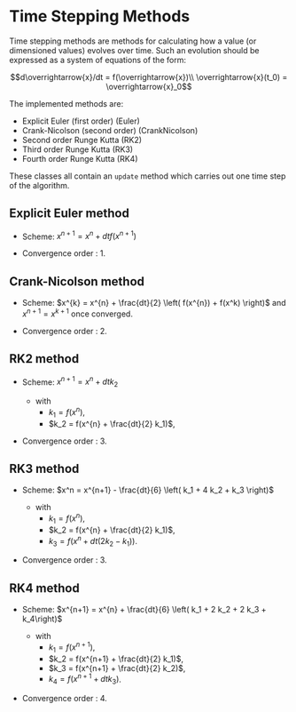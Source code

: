 # Time Stepping Methods

Time stepping methods are methods for calculating how a value (or dimensioned values) evolves over time. Such an evolution should be expressed as a system of equations of the form:

```math
d\overrightarrow{x}/dt = f(\overrightarrow{x})\\
\overrightarrow{x}(t_0) = \overrightarrow{x}_0
```

The implemented methods are:

- Explicit Euler (first order) (Euler)
- Crank-Nicolson (second order) (CrankNicolson)
- Second order Runge Kutta (RK2)
- Third order Runge Kutta (RK3)
- Fourth order Runge Kutta (RK4)

These classes all contain an `update` method which carries out one time step of the algorithm.

## Explicit Euler method

- Scheme:
$x^{n+1} = x^{n} + dt f(x^{n+1})$

- Convergence order : 1.

## Crank-Nicolson method

- Scheme:
$x^{k} = x^{n} + \frac{dt}{2} \left( f(x^{n}) + f(x^k) \right)$ and
$x^{n+1} = x^{k+1}$ once converged.

- Convergence order : 2.

## RK2 method

- Scheme:
$`x^{n+1} = x^{n} + dt k_2`$
  - with
    - $`k_1 =  f(x^{n})`$,
    - $`k_2 =  f(x^{n} + \frac{dt}{2} k_1)`$,

- Convergence order : 3.

## RK3 method

- Scheme:
$`x^n = x^{n+1} - \frac{dt}{6}  \left( k_1 + 4 k_2 + k_3 \right)`$
  - with
    - $`k_1 =  f(x^{n})`$,
    - $`k_2 =  f(x^{n} + \frac{dt}{2} k_1)`$,
    - $`k_3 =  f(x^{n} + dt( 2k_2 - k_1))`$.

- Convergence order : 3.

## RK4 method

- Scheme:
$`x^{n+1} = x^{n} + \frac{dt}{6}  \left( k_1 + 2 k_2 + 2 k_3  + k_4\right)`$
  - with
    - $`k_1 =  f(x^{n+1})`$,
    - $`k_2 =  f(x^{n+1} + \frac{dt}{2} k_1)`$,
    - $`k_3 =  f(x^{n+1} + \frac{dt}{2} k_2)`$,
    - $`k_4 =  f(x^{n+1} + dt k_3)`$.

- Convergence order : 4.
